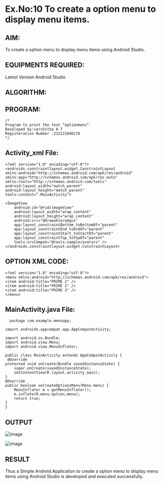 # Ex.No:10 To create a option menu to display menu items.


## AIM:

To create a option menu to display menu items using Android Studio.

## EQUIPMENTS REQUIRED:

Latest Version Android Studio

## ALGORITHM:



## PROGRAM:
```
/*
Program to print the text “optionmenu”.
Developed by:varshitha A T
Registeration Number :212221040176
*/
```
## Activity_xml File:
```
<?xml version="1.0" encoding="utf-8"?>
<androidx.constraintlayout.widget.ConstraintLayout xmlns:android="http://schemas.android.com/apk/res/android"
xmlns:app="http://schemas.android.com/apk/res-auto"
xmlns:tools="http://schemas.android.com/tools"
android:layout_width="match_parent"
android:layout_height="match_parent"
tools:context=".MainActivity">

<ImageView
    android:id="@+id/imageView"
    android:layout_width="wrap_content"
    android:layout_height="wrap_content"
    android:src="@drawable/amgus"
    app:layout_constraintBottom_toBottomOf="parent"
    app:layout_constraintEnd_toEndOf="parent"
    app:layout_constraintStart_toStartOf="parent"
    app:layout_constraintTop_toTopOf="parent"
    tools:srcCompat="@tools:sample/avatars" />
</androidx.constraintlayout.widget.ConstraintLayout>
```
## OPTION XML CODE:
```
<?xml version="1.0" encoding="utf-8"?>
<menu xmlns:android="http://schemas.android.com/apk/res/android">
<item android:title="PRIME 1" />
<item android:title="PRIME 2" />
<item android:title="PRIME 3" />
</menu>
```
## MainActivity.java File:
```
  package com.example.menuapp;

import androidx.appcompat.app.AppCompatActivity;

import android.os.Bundle;
import android.view.Menu;
import android.view.MenuInflater;

public class MainActivity extends AppCompatActivity {
 @Override
protected void onCreate(Bundle savedInstanceState) {
    super.onCreate(savedInstanceState);
    setContentView(R.layout.activity_main);
}
@Override
public boolean onCreateOptionsMenu(Menu menu) {
    MenuInflater m = getMenuInflater();
    m.inflate(R.menu.option,menu);
    return true;
}
}
```
## OUTPUT
![image](https://github.com/varshithathirumalachari/Mobile-Application-Development/assets/131793193/c68e3aa0-19a2-4875-8a27-128aab8d1386)

![image](https://github.com/varshithathirumalachari/Mobile-Application-Development/assets/131793193/551974ae-62e2-4365-a877-a33b43ab3b03)




## RESULT
Thus a Simple Android Application to create a option menu to display menu items using Android Studio is developed and executed successfully.


